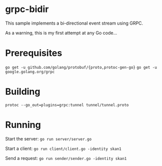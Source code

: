 # grpc-bidir

This sample implements a bi-directional event stream using GRPC.

As a warning, this is my first attempt at any Go code...

# Prerequisites

`go get -u github.com/golang/protobuf/{proto,protoc-gen-go}`
`go get -u google.golang.org/grpc`

# Building

`protoc --go_out=plugins=grpc:tunnel tunnel/tunnel.proto`

# Running

Start the server:
`go run server/server.go`

Start a client:
`go run client/client.go -identity skan1`

Send a request:
`go run sender/sender.go -identity skan1`
